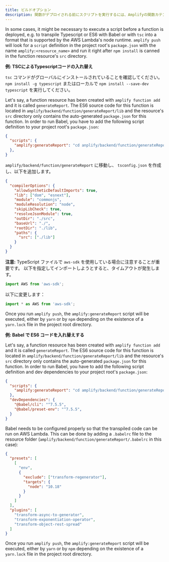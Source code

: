 ```yaml
---
title: ビルドオプション
description: 関数がデプロイされる前にスクリプトを実行するには、Amplifyの関数カテゴリのビルドオプションを使用します。 をクリックすると、Babel を使用した Typescript または ES6 が、AWS Lambda のノードランタイムでサポートされている形式に移調されます。
---
```


In some cases, it might be necessary to execute a script before a function is deployed, e.g. to transpile Typescript or ES6 with Babel or with `tsc` into a format that is supported by the AWS Lambda's node runtime. `amplify push` will look for a `script` definition in the project root's `package.json` with the name `amplify:<resource_name>` and run it right after `npm install` is canned in the function resource's `src` directory.

**例: TSCによるTypescriptコードの入れ替え**

`tsc` コマンドがグローバルにインストールされていることを確認してください。 `npm install -g typescript` またはローカルで `npm install --save-dev typescript` を実行してください。

Let's say, a function resource has been created with `amplify function add` and it is called `generateReport`. The ES6 source code for this function is located in `amplify/backend/function/generateReport/lib` and the resource's `src` directory only contains the auto-generated `package.json` for this function. In order to run Babel, you have to add the following script definition to your project root's `package.json`:

```json
{
  "scripts": {
    "amplify:generateReport": "cd anplify/backend/function/generateReport && tsc -p ./tsconfig.json && cd -"
  },
}
```

`amplify/backend/function/generateReport` に移動し、 `tsconfig.json` を作成し、以下を追加します。

<!-- // spell-checker: disable -->
```json
{
  "compilerOptions": {
    "allowSyntheticDefaultImports": true,
    "lib": ["dom", "esnext"],
    "module": "commonjs",
    "moduleResolution": "node",
    "skipLibCheck": true,
    "resolveJsonModule": true,
    "outDir": "./src",
    "baseUrl": "./",
    "rootDir": "./lib",
    "paths": {
      "src": ["./lib"]
    }
  }
}
```

<!-- // spell-checker: enable -->

**注意:** TypeScript ファイルで `aws-sdk` を使用している場合に注意することが重要です。 以下を指定してインポートしようとすると、タイムアウトが発生します。
```js
import AWS from 'aws-sdk';
```
以下に変更します：
```js
import * as AWS from 'aws-sdk';
```

Once you run `amplify push`, the `amplify:generateReport` script will be executed, either by `yarn` or by `npm` depending on the existence of a `yarn.lock` file in the project root directory.

**例: Babel で ES6 コードを入れ替えする**

Let's say, a function resource has been created with `amplify function add` and it is called `generateReport`. The ES6 source code for this function is located in `amplify/backend/function/generateReport/lib` and the resource's `src` directory only contains the auto-generated `package.json` for this function. In order to run Babel, you have to add the following script definition and dev dependencies to your project root's `package.json`:

```json
{
  "scripts": {
    "amplify:generateReport": "cd amplify/backend/function/generateReport && babel lib -d src && cd -"
  },
  "devDependencies": {
    "@babel/cli": "^7.5.5",
    "@babel/preset-env": "^7.5.5",
  }
}
```

Babel needs to be configured properly so that the transpiled code can be run on AWS Lambda. This can be done by adding a `.babelrc` file to the resource folder (`amplify/backend/function/generateReport/.babelrc` in this case):

```json
{
  "presets": [
    [
      "env",
      {
        "exclude": ["transform-regenerator"],
        "targets": {
          "node": "10.18"
        }
      }
    ]
  ],
  "plugins": [
    "transform-async-to-generator",
    "transform-exponentiation-operator",
    "transform-object-rest-spread"
  ]
}
```

Once you run `amplify push`, the `amplify:generateReport` script will be executed, either by `yarn` or by `npm` depending on the existence of a `yarn.lock` file in the project root directory.
